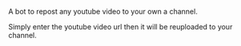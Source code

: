 A bot to repost any youtube video to your own a channel.

Simply enter the youtube video url then it will be reuploaded to your channel.
